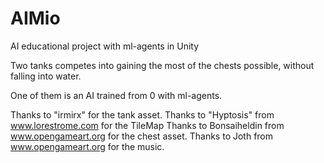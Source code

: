 # AIMio
AI educational project with ml-agents in Unity

Two tanks competes into gaining the most of the chests possible, without falling into water.

One of them is an AI trained from 0 with ml-agents.

Thanks to "irmirx" for the tank asset.
Thanks to "Hyptosis" from www.lorestrome.com for the TileMap
Thanks to Bonsaiheldin from www.opengameart.org for the chest asset.
Thanks to Joth from www.opengameart.org for the music.